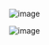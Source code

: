 ![image](https://github.com/user-attachments/assets/b84cd656-5f5e-4563-9938-2890cea523e5)



![image](https://github.com/user-attachments/assets/7edbe458-1c2f-4550-8319-08962ab979d0)
